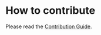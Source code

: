 # How to contribute

Please read the [Contribution Guide](https://github.com/laxmicoinofficial/docs/blob/master/CONTRIBUTING.md).



